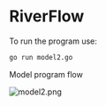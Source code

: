 # RiverFlow

To run the program use:
```bash
go run model2.go
```

Model program flow

![model2.png](model2.png)